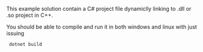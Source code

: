 This example solution contain a C# project file dynamiclly linking to .dll or .so project in C++.

You should be able to compile and run it in both windows and linux with just issuing

     dotnet build